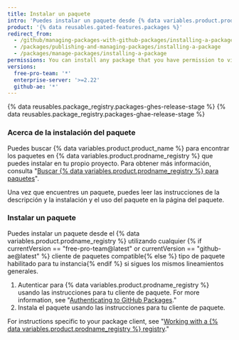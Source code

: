 ```yaml
---
title: Instalar un paquete
intro: 'Puedes instalar un paquete desde {% data variables.product.prodname_registry %} y usar el paquete como dependencia en tu propio proyecto.'
product: '{% data reusables.gated-features.packages %}'
redirect_from:
  - /github/managing-packages-with-github-packages/installing-a-package
  - /packages/publishing-and-managing-packages/installing-a-package
  - /packages/manage-packages/installing-a-package
permissions: You can install any package that you have permission to view.
versions:
  free-pro-team: '*'
  enterprise-server: '>=2.22'
  github-ae: '*'
---
```


{% data reusables.package_registry.packages-ghes-release-stage %}
{% data reusables.package_registry.packages-ghae-release-stage %}

### Acerca de la instalación del paquete

Puedes buscar {% data variables.product.product_name %} para encontrar los paquetes en {% data variables.product.prodname_registry %} que puedes instalar en tu propio proyecto. Para obtener más información, consulta "[Buscar {% data variables.product.prodname_registry %} para paquetes](/github/searching-for-information-on-github/searching-for-packages)".

Una vez que encuentres un paquete, puedes leer las instrucciones de la descripción y la instalación y el uso del paquete en la página del paquete.

### Instalar un paquete

Puedes instalar un paquete desde el {% data variables.product.prodname_registry %} utilizando cualquier {% if currentVersion == "free-pro-team@latest" or currentVersion == "github-ae@latest" %} cliente de paquetes compatible{% else %} tipo de paquete habilitado para tu instancia{% endif %} si sigues los mismos lineamientos generales.

1. Autenticar para {% data variables.product.prodname_registry %} usando las instrucciones para tu cliente de paquete. For more information, see "[Authenticating to GitHub Packages](/packages/learn-github-packages/introduction-to-github-packages#authenticating-to-github-packages)."
2. Instala el paquete usando las instrucciones para tu cliente de paquete.

For instructions specific to your package client, see "[Working with a {% data variables.product.prodname_registry %} registry](/packages/working-with-a-github-packages-registry)."
